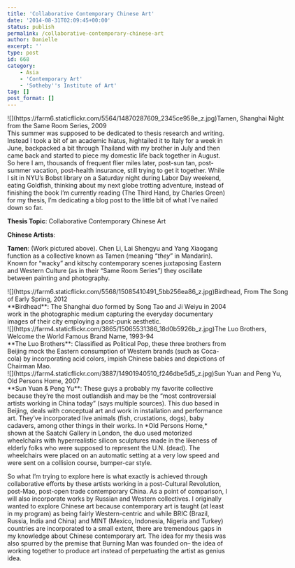 ```yaml
---
title: 'Collaborative Contemporary Chinese Art'
date: '2014-08-31T02:09:45+00:00'
status: publish
permalink: /collaborative-contemporary-chinese-art
author: Danielle
excerpt: ''
type: post
id: 668
category:
    - Asia
    - 'Contemporary Art'
    - 'Sotheby''s Institute of Art'
tag: []
post_format: []
---
```

<div class="wp-caption alignnone" style="width: 650px">![](https://farm6.staticflickr.com/5564/14870287609_2345ce958e_z.jpg)Tamen, Shanghai Night from the Same Room Series, 2009

</div>This summer was supposed to be dedicated to thesis research and writing. Instead I took a bit of an academic hiatus, hightailed it to Italy for a week in June, backpacked a bit through Thailand with my brother in July and then came back and started to piece my domestic life back together in August. So here I am, thousands of frequent flier miles later, post-sun tan, post-summer vacation, post-health insurance, still trying to get it together. While I sit in NYU’s Bobst library on a Saturday night during Labor Day weekend, eating Goldfish, thinking about my next globe trotting adventure, instead of finishing the book I’m currently reading (The Third Hand, by Charles Green) for my thesis, I’m dedicating a blog post to the little bit of what I’ve nailed down so far.

**Thesis Topic**: Collaborative Contemporary Chinese Art

**Chinese Artists**:

**Tamen**: (Work pictured above). Chen Li, Lai Shengyu and Yang Xiaogang function as a collective known as Tamen (meaning “*they*” in Mandarin). Known for “wacky” and kitschy contemporary scenes juxtaposing Eastern and Western Culture (as in their “Same Room Series”) they oscillate between painting and photography.

<div class="wp-caption alignnone" style="width: 645px">![](https://farm6.staticflickr.com/5568/15085410491_5bb256ea86_z.jpg)Birdhead, From The Song of Early Spring, 2012

</div>**Birdhead**: The Shanghai duo formed by Song Tao and Ji Weiyu in 2004 work in the photographic medium capturing the everyday documentary images of their city employing a post-punk aesthetic.

<div class="wp-caption alignnone" style="width: 650px">![](https://farm4.staticflickr.com/3865/15065531386_18d0b5926b_z.jpg)The Luo Brothers, Welcome the World Famous Brand Name, 1993-94

</div>**The Luo Brothers**: Classified as Political Pop, these three brothers from Beijing mock the Eastern consumption of Western brands (such as Coca-cola) by incorporating acid colors, impish Chinese babies and depictions of Chairman Mao.

<div class="wp-caption alignnone" style="width: 650px">![](https://farm4.staticflickr.com/3887/14901940510_f246dbe5d5_z.jpg)Sun Yuan and Peng Yu, Old Persons Home, 2007

</div>**Sun Yuan &amp; Peng Yu**: These guys a probably my favorite collective because they’re the most outlandish and may be the “most controversial artists working in China today” (says multiple sources). This duo based in Beijing, deals with conceptual art and work in installation and performance art. They’ve incorporated live animals (fish, crustations, dogs), baby cadavers, among other things in their works. In *Old Persons Home,* shown at the Saatchi Gallery in London, the duo used motorized wheelchairs with hyperrealistic silicon sculptures made in the likeness of elderly folks who were supposed to represent the U.N. (dead). The wheelchairs were placed on an automatic setting at a very low speed and were sent on a collision course, bumper-car style.

So what I’m trying to explore here is what exactly is achieved through collaborative efforts by these artists working in a post-Cultural Revolution, post-Mao, post-open trade contemporary China. As a point of comparison, I will also incorporate works by Russian and Western collectives. I originally wanted to explore Chinese art because contemporary art is taught (at least in my program) as being fairly Western-centric and while BRIC (Brazil, Russia, India and China) and MINT (Mexico, Indonesia, Nigeria and Turkey) countries are incorporated to a small extent, there are tremendous gaps in my knowledge about Chinese contemporary art. The idea for my thesis was also spurred by the premise that Burning Man was founded on– the idea of working together to produce art instead of perpetuating the artist as genius idea.